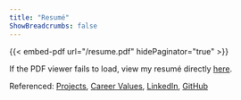 ```yaml
---
title: "Resumé"
ShowBreadcrumbs: false
---
```


{{< embed-pdf url="/resume.pdf" hidePaginator="true" >}}

If the PDF viewer fails to load, view my resumé directly [here](/resume.pdf).

Referenced: [Projects](/projects), [Career Values](/posts/my-career-values), [LinkedIn](https://www.linkedin.com/in/ari-zerner/), [GitHub](https://github.com/ari-zerner)
